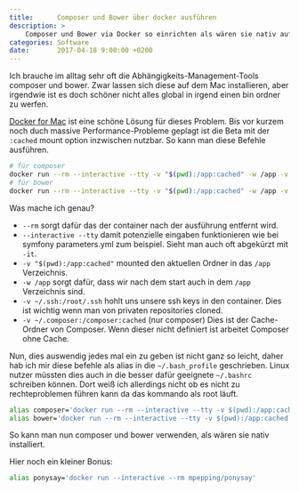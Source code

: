 ```yaml
---
title:      Composer und Bower über docker ausführen
description: >
    Composer und Bower via Docker so einrichten als wären sie nativ auf dem Mac installiert.
categories: Software
date:       2017-04-18 9:00:00 +0200
---
```


Ich brauche im alltag sehr oft die Abhängigkeits-Management-Tools composer und bower. Zwar lassen sich diese auf dem Mac installieren, aber irgendwie ist es doch schöner nicht alles global in irgend einen bin ordner zu werfen.

[Docker for Mac] ist eine schöne Lösung für dieses Problem. Bis vor kurzem noch duch massive Performance-Probleme geplagt ist die Beta mit der `:cached` mount option inzwischen nutzbar. So kann man diese Befehle ausführen.
 
```bash
# für composer
docker run --rm --interactive --tty -v "$(pwd):/app:cached" -w /app -v ~/.ssh:/root/.ssh -v ~/.composer:/composer:cached composer
# für bower
docker run --rm --interactive --tty -v "$(pwd):/app:cached" -w /app -v ~/.ssh:/root/.ssh digitallyseamless/nodejs-bower-grunt bower
```

Was mache ich genau?
- `--rm` sorgt dafür das der container nach der ausführung entfernt wird.
- `--interactive --tty` damit potenzielle eingaben funktionieren wie bei symfony parameters.yml zum beispiel. Sieht man auch oft abgekürzt mit `-it`.
- `-v "$(pwd):/app:cached"` mounted den aktuellen Ordner in das `/app` Verzeichnis.
- `-w /app` sorgt dafür, dass wir nach dem start auch in dem `/app` Verzeichnis sind.
- `-v ~/.ssh:/root/.ssh` hohlt uns unsere ssh keys in den container. Dies ist wichtig wenn man von privaten repositories cloned.
- `-v ~/.composer:/composer:cached` (nur composer) Dies ist der Cache-Ordner von Composer. Wenn dieser nicht definiert ist arbeitet Composer ohne Cache.
 
Nun, dies auswendig jedes mal ein zu geben ist nicht ganz so leicht, daher hab ich mir diese befehle als alias in die `~/.bash_profile` geschrieben. Linux nutzer müssten dies auch in die besser dafür geeignete `~/.bashrc` schreiben können. Dort weiß ich allerdings nicht ob es nicht zu rechteproblemen führen kann da das kommando als root läuft.
 
```bash
alias composer='docker run --rm --interactive --tty -v $(pwd):/app:cached -w /app -v ~/.ssh:/root/.ssh -v ~/.composer:/composer:cached composer'
alias bower='docker run --rm --interactive --tty -v $(pwd):/app:cached -w /app -v ~/.ssh:/root/.ssh digitallyseamless/nodejs-bower-grunt bower'
```

So kann man nun composer und bower verwenden, als wären sie nativ installiert.
 
Hier noch ein kleiner Bonus:
```bash
alias ponysay='docker run --interactive --rm mpepping/ponysay'
```

[Docker for Mac]: https://docs.docker.com/docker-for-mac/